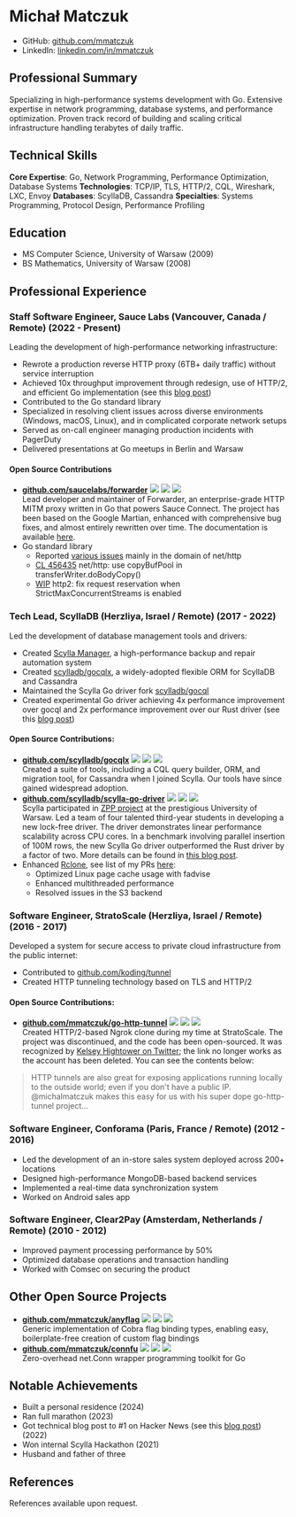 # Michał Matczuk

- GitHub: [github.com/mmatczuk](https://github.com/mmatczuk)
- LinkedIn: [linkedin.com/in/mmatczuk](https://www.linkedin.com/in/mmatczuk/)

## Professional Summary

Specializing in high-performance systems development with Go. Extensive expertise in network programming, database systems, and performance optimization. Proven track record of building and scaling critical infrastructure handling terabytes of daily traffic.

## Technical Skills

**Core Expertise**: Go, Network Programming, Performance Optimization, Database Systems
**Technologies**: TCP/IP, TLS, HTTP/2, CQL, Wireshark, LXC, Envoy
**Databases**: ScyllaDB, Cassandra
**Specialties**: Systems Programming, Protocol Design, Performance Profiling

## Education

- MS Computer Science, University of Warsaw (2009)
- BS Mathematics, University of Warsaw (2008)

## Professional Experience

### Staff Software Engineer, Sauce Labs (Vancouver, Canada / Remote) (2022 - Present)

Leading the development of high-performance networking infrastructure:

- Rewrote a production reverse HTTP proxy (6TB+ daily traffic) without service interruption
- Achieved 10x throughput improvement through redesign, use of HTTP/2, and efficient Go implementation (see this [blog post](https://saucelabs.com/resources/blog/sauce-connect-5-2-0-migration))
- Contributed to the Go standard library
- Specialized in resolving client issues across diverse environments (Windows, macOS, Linux), and in complicated corporate network setups
- Served as on-call engineer managing production incidents with PagerDuty
- Delivered presentations at Go meetups in Berlin and Warsaw

#### Open Source Contributions

- [**github.com/saucelabs/forwarder**](https://github.com/saucelabs/forwarder) ![](https://img.shields.io/github/stars/saucelabs/forwarder) ![](https://img.shields.io/github/forks/saucelabs/forwarder) ![](https://img.shields.io/github/contributors/saucelabs/forwarder)<br/>
Lead developer and maintainer of Forwarder, an enterprise-grade HTTP MITM proxy written in Go that powers Sauce Connect.
The project has been based on the Google Martian, enhanced with comprehensive bug fixes, and almost entirely rewritten over time.
The documentation is available [here](https://opensource.saucelabs.com/forwarder/).
- Go standard library
  - Reported [various issues](https://github.com/golang/go/issues?q=is%3Aissue%20author%3Ammatczuk) mainly in the domain of net/http
  - [CL 456435](https://go-review.googlesource.com/c/go/+/456435) net/http: use copyBufPool in transferWriter.doBodyCopy()
  - [WIP](https://github.com/mmatczuk/xnet/pull/1) http2: fix request reservation when StrictMaxConcurrentStreams is enabled

### Tech Lead, ScyllaDB (Herzliya, Israel / Remote) (2017 - 2022)

Led the development of database management tools and drivers:

- Created [Scylla Manager](https://manager.docs.scylladb.com/stable/), a high-performance backup and repair automation system
- Created [scylladb/gocqlx](https://github.com/scylladb/gocqlx), a widely-adopted flexible ORM for ScyllaDB and Cassandra
- Maintained the Scylla Go driver fork [scylladb/gocql](https://github.com/scylladb/gocql)
- Created experimental Go driver achieving 4x performance improvement over gocql and 2x performance improvement over our Rust driver (see this [blog post](https://www.scylladb.com/2022/10/12/a-new-scylladb-go-driver-faster-than-gocql-and-its-rust-counterpart/))

#### Open Source Contributions:

- [**github.com/scylladb/gocqlx**](https://github.com/scylladb/gocqlx) ![](https://img.shields.io/github/stars/scylladb/gocqlx) ![](https://img.shields.io/github/forks/scylladb/gocqlx) ![](https://img.shields.io/github/contributors/scylladb/gocqlx) <br/>
Created a suite of tools, including a CQL query builder, ORM, and migration tool, for Cassandra when I joined Scylla.
Our tools have since gained widespread adoption.
- [**github.com/scylladb/scylla-go-driver**](https://github.com/scylladb/scylla-go-driver) ![](https://img.shields.io/github/stars/scylladb/scylla-go-driver) ![](https://img.shields.io/github/forks/scylladb/scylla-go-driver) ![](https://img.shields.io/github/contributors/scylladb/scylla-go-driver) <br/>
Scylla participated in [ZPP project](https://informatorects.uw.edu.pl/pl/courses/view?prz_kod=1000-2L5ZPP) at the prestigious University of Warsaw. 
Led a team of four talented third-year students in developing a new lock-free driver.
The driver demonstrates linear performance scalability across CPU cores.
In a benchmark involving parallel insertion of 100M rows, the new Scylla Go driver outperformed the Rust driver by a factor of two.
More details can be found in [this blog post](https://www.scylladb.com/2022/10/12/a-new-scylladb-go-driver-faster-than-gocql-and-its-rust-counterpart/).
- Enhanced [Rclone](https://rclone.org), see list of my PRs [here](https://github.com/rclone/rclone/issues?q=state%3Aclosed%20is%3Apr%20author%3A%40me):
  - Optimized Linux page cache usage with fadvise
  - Enhanced multithreaded performance
  - Resolved issues in the S3 backend

### Software Engineer, StratoScale (Herzliya, Israel / Remote) (2016 - 2017)

Developed a system for secure access to private cloud infrastructure from the public internet:

- Contributed to [github.com/koding/tunnel](https://github.com/koding/tunnel)
- Created HTTP tunneling technology based on TLS and HTTP/2

#### Open Source Contributions:

- [**github.com/mmatczuk/go-http-tunnel**](https://github.com/mmatczuk/go-http-tunnel/) ![](https://img.shields.io/github/stars/mmatczuk/go-http-tunnel) ![](https://img.shields.io/github/forks/mmatczuk/go-http-tunnel) ![](https://img.shields.io/github/contributors/mmatczuk/go-http-tunnel) <br/>
Created HTTP/2-based Ngrok clone during my time at StratoScale.
The project was discontinued, and the code has been open-sourced.
It was recognized by [Kelsey Hightower on Twitter](https://twitter.com/kelseyhightower/status/950375855569514497); the link no longer works as the account has been deleted. You can see the contents below:

> HTTP tunnels are also great for exposing applications running locally to the outside world; even if you don't have a public IP. @michalmatczuk makes this easy for us with his super dope go-http-tunnel project…

### Software Engineer, Conforama (Paris, France / Remote) (2012 - 2016)

- Led the development of an in-store sales system deployed across 200+ locations
- Designed high-performance MongoDB-based backend services
- Implemented a real-time data synchronization system
- Worked on Android sales app

### Software Engineer, Clear2Pay (Amsterdam, Netherlands / Remote) (2010 - 2012)

- Improved payment processing performance by 50%
- Optimized database operations and transaction handling
- Worked with Comsec on securing the product

## Other Open Source Projects

- [**github.com/mmatczuk/anyflag**](https://github.com/mmatczuk/anyflag) ![](https://img.shields.io/github/stars/mmatczuk/anyflag) ![](https://img.shields.io/github/forks/mmatczuk/anyflag) ![](https://img.shields.io/github/contributors/mmatczuk/anyflag) <br/>
Generic implementation of Cobra flag binding types, enabling easy, boilerplate-free creation of custom flag bindings
- [**github.com/mmatczuk/connfu**](https://github.com/mmatczuk/connfu) ![](https://img.shields.io/github/stars/mmatczuk/connfu) ![](https://img.shields.io/github/forks/mmatczuk/connfu) ![](https://img.shields.io/github/contributors/mmatczuk/connfu) <br/>
Zero-overhead net.Conn wrapper programming toolkit for Go

## Notable Achievements

- Built a personal residence (2024)
- Ran full marathon (2023)
- Got technical blog post to #1 on Hacker News (see this [blog post](https://www.scylladb.com/2022/04/27/shaving-40-off-googles-b-tree-implementation-with-go-generics/)) (2022)
- Won internal Scylla Hackathon (2021)
- Husband and father of three

## References

References available upon request.
